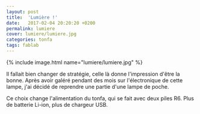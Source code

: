 ```yaml
---
layout: post
title:  'Lumière !'
date:   2017-02-04 20:20:20 +0200
permalink: lumiere
cover: lumiere/lumiere.jpg
categories: tonfa
tags: fablab
---
```


{% include image.html name="lumiere/lumiere.jpg" %}

Il fallait bien changer de stratégie, celle là donne l'impression d'être la bonne. Après avoir galéré pendant des mois sur l'électronique de cette lampe, j'ai décidé de reprendre une partie d'une lampe de poche.

<!--more-->

Ce choix change l'alimentation du tonfa, qui se fait avec deux piles R6. Plus de batterie Li-ion, plus de chargeur USB.